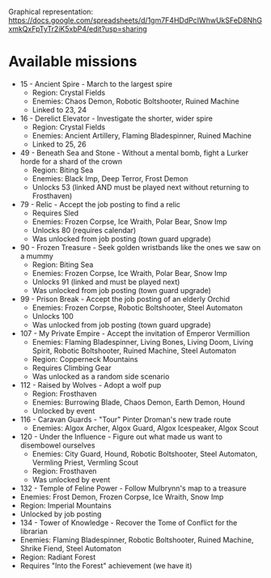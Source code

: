 Graphical representation: https://docs.google.com/spreadsheets/d/1gm7F4HDdPcIWhwUkSFeD8NhGxmkQxFpTyTr2iK5xbP4/edit?usp=sharing

# Available missions

- 15 - Ancient Spire - March to the largest spire
  - Region: Crystal Fields
  - Enemies: Chaos Demon, Robotic Boltshooter, Ruined Machine
  - Linked to 23, 24
- 16 - Derelict Elevator - Investigate the shorter, wider spire
  - Region: Crystal Fields
  - Enemies: Ancient Artillery, Flaming Bladespinner, Ruined Machine
  - Linked to 25, 26
- 49 - Beneath Sea and Stone - Without a mental bomb, fight a Lurker horde for a shard of the crown
   - Region: Biting Sea
   - Enemies: Black Imp, Deep Terror, Frost Demon
   - Unlocks 53 (linked AND must be played next without returning to Frosthaven)
- 79 - Relic - Accept the job posting to find a relic
  - Requires Sled
  - Enemies: Frozen Corpse, Ice Wraith, Polar Bear, Snow Imp
  - Unlocks 80 (requires calendar)
  - Was unlocked from job posting (town guard upgrade)
- 90 - Frozen Treasure - Seek golden wristbands like the ones we saw on a mummy
  - Region: Biting Sea
  - Enemies: Frozen Corpse, Ice Wraith, Polar Bear, Snow Imp
  - Unlocks 91 (linked and must be played next)
  - Was unlocked from job posting (town guard upgrade)
- 99 - Prison Break - Accept the job posting of an elderly Orchid
  - Enemies: Frozen Corpse, Robotic Boltshooter, Steel Automaton
  - Unlocks 100
  - Was unlocked from job posting (town guard upgrade)
- 107 - My Private Empire - Accept the invitation of Emperor Vermillion
  - Enemies: Flaming Bladespinner, Living Bones, Living Doom, Living Spirit, Robotic Boltshooter, Ruined Machine, Steel Automaton
  - Region: Copperneck Mountains
  - Requires Climbing Gear
  - Was unlocked as a random side scenario
- 112 - Raised by Wolves - Adopt a wolf pup
  - Region: Frosthaven
  - Enemies: Burrowing Blade, Chaos Demon, Earth Demon, Hound
  - Unlocked by event
- 116 - Caravan Guards - "Tour" Pinter Droman's new trade route
  - Enemies: Algox Archer, Algox Guard, Algox Icespeaker, Algox Scout
- 120 - Under the Influence - Figure out what made us want to disembowel ourselves
  - Enemies: City Guard, Hound, Robotic Boltshooter, Steel Automaton, Vermling Priest, Vermling Scout
  - Region: Frosthaven
  - Was unlocked by event
- 132 - Temple of Feline Power - Follow Mulbrynn's map to a treasure
 - Enemies: Frost Demon, Frozen Corpse, Ice Wraith, Snow Imp
 - Region: Imperial Mountains
 - Unlocked by job posting
- 134 - Tower of Knowledge - Recover the Tome of Conflict for the librarian
 - Enemies: Flaming Bladespinner, Robotic Boltshooter, Ruined Machine, Shrike Fiend, Steel Automaton
 - Region: Radiant Forest
 - Requires "Into the Forest" achievement (we have it)
